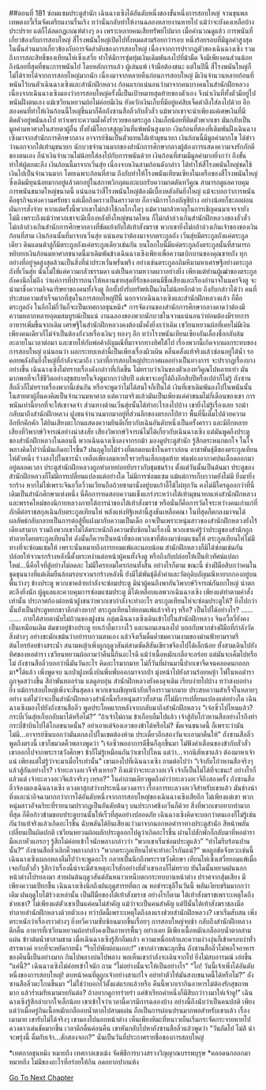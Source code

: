 ##ตอนที่ 181 ซ่อมแซมประตูสำนัก
เฉินฉางเซิงได้อันดับหนึ่งของขั้นหนึ่งการสอบใหญ่ จวนขุนพลเทพตงอวี้เริ่มจัดเตรียมงานรื่นเริง ทว่านั่นกลับทำให้งานฉลองหลายงานหายไป แม้ว่าจะยังคงเหลือบ้างประปราย แต่ก็ได้ลดกฎเกณฑ์ต่างๆ ลง เพราะหลายคนเสียทรัพย์ไปมาก
เมื่อคำนวณดูแล้ว การพนันที่เกี่ยวข้องกับการสอบใหญ่ สี่โรงพนันใหญ่เปิดไปทั้งหมดสามร้อยกว่ารอบ หนึ่งร้อยรอบที่มีมูลค่าสูงสุดในนั้นส่วนมากเกี่ยวข้องกับการจัดลำดับของการสอบใหญ่ เนื่องจากการปรากฏตัวของเฉินฉางเซิง รวมถึงการสละสิทธิ์ของเทียนไห่เซิ่งเสวี่ย ทำให้มีการซุ่มทุ่มเงินเดิมพันลงไปที่ม้ามืด จึงมีเพียงคนส่วนน้อยถึงน้อยที่สุดที่ชนะการพนันไป
โดยหลักการแล้ว ผู้เล่นแพ้ เจ้ามือต้องชนะ แต่ในปีนี้ สี่โรงพนันใหญ่ก็ไม่ได้รายได้จากการสอบใหญ่มากนัก เนื่องมาจากหลายคืนก่อนการสอบใหญ่ มีเงินจำนวนหลายก้อนที่พนันไว้บนตัวเฉินฉางเซิงและสำนักฝึกหลวง
ก้อนแรกแน่นอนว่ามาจากคนบางคนในสำนักฝึกหลวง เนื่องจากเฉินฉางเซิงมองว่าการสอบใหญ่ครั้งนี้เป็นเป้าหมายสุดท้ายของตัวเอง จึงนำเงินที่ทั้งตัวมีอยู่ไปพนันฝั่งตนเอง แม้เซวียนหยวนผ้อไม่ค่อยมีเงิน ยังควักเงินเก็บที่มีอยู่แค่สิบเจ็ดตำลึงใส่ลงไปด้วย อีกสองคนที่ทำให้เงินก้อนนี้ใหญ่ขึ้นมาก็คือถังซานสือลิ่วกับลั่วลั่ว แม้พวกเขาจะนำเพียงแค่เศษเงินที่มีติดตัวอยู่พนันลงไป ทว่าเพราะความมั่งคั่งร่ำรวยของตระกูล เงินเล็กน้อยที่ติดตัวพวกเขา มันกลับเป็นมูลค่ามหาศาลในสายตาผู้อื่น ทั้งยังมีโอกาสสูญเงินที่แพ้พนันสูงมาก
เงินก้อนที่สองที่เดิมพันฝั่งเฉินฉางเซิงมาจากสำนักการศึกษากลาง อาจารย์ซินเป็นตัวแทนใต้เท้ามุขนายก เงินก้อนนี้มีมูลค่ามากโข ได้ข่าวว่านอกจากใต้เท้ามุขนายก นักบวชจำนวนมากของสำนักการศึกษากลางผู้ต้องการแสดงความจงรักภักดีของตนเอง ก็นำเงินจำนวนไม่น้อยใส่ลงไปกับการพนันด้วย
เงินก้อนที่สามมีมูลค่ามากยิ่งกว่า ถึงขั้นทำให้ผู้ตกตะลึง เงินก้อนนี้มาจากเวิ่นสุ่ย
เนื่องจากเงินสามก้อนดังกล่าว ได้ทำให้สี่โรงพนันใหญ่ชดใช้เงินไปเป็นจำนวนมาก โดยเฉพาะก้อนที่สาม ถึงกับทำให้โรงพนันเทียนเซียงในเครือของสี่โรงพนันใหญ่ซึ่งเดิมมีทุนน้อยมากอยู่แล้วตกอยู่ในสภาพวิกฤตและแบกรับความกดดันทวีคูณ
สามารถดูแลควบคุมการพนันขนาดใหญ่ขนาดนี้ แน่นอนว่าสี่โรงพนันใหญ่ต้องมีเบื้องหลังอันยิ่งใหญ่ แม้จะบอกว่าการพนันคือธุรกิจแห่งความศรัทธา แต่เมื่อถึงคราวเป็นคราวตาย ก็อาจมีการโกงบัญชีบ้าง อย่างน้อยก็ชะลอผ่อนผันการสั่งจ่าย
หากแต่ครั้งนี้พวกเขาไม่กล้าใช้กลโกงใดๆ แม้ความกล้าหาญในการเชิญคนมาเจรจายังไม่มี เพราะถึงแม้ว่าพวกเขาจะมีเบื้องหลังยิ่งใหญ่ขนาดไหน ก็ไม่กล้าล่วงเกินสำนักฝึกหลวงของลั่วลั่ว ไม่กล้าล่วงเกินสำนักการศึกษากลางที่ขัดแย้งกับใต้เท้าสังฆราช พวกเขายิ่งไม่กล้าล่วงเกินเจ้าของของเงินก้อนที่สาม
เงินก้อนนั้นที่มาจากเวิ่นสุ่ย แน่นอนว่าต้องมาจากตระกูลถัง
เวิ่นสุ่ยมีตระกูลถังแค่ตระกูลเดียว ดินแดนต้าลู่ก็มีตระกูลถังแค่ตระกูลเดียวเช่นกัน บนโลกใบนี้มีแค่ตระกูลถังตระกูลนั้นที่สามารถหยิบยกเงินก้อนมหาศาลขนาดนี้มาเดิมพันข้างเฉินฉางเซิงเพียงเพื่อความเบิกบานของคุณชายถัง
ทุกอย่างที่อยู่จุดสูงสุดล้วนเป็นสิ่งที่น่าประหวั่นพรั่นพรึง อย่างเช่นตระกูลอภิมหึมามหาเศรษฐีอย่างตระกูลถังที่เวิ่นสุ่ย นั่นไม่ใช่แค่ความกลัวธรรมดา แต่เป็นความหวาดผวาอย่างยิ่ง
เพียงแต่ท่านผู้เฒ่าของตระกูลถังคงนึกไม่ถึง ว่าแค่การที่ปรารถนาให้หลานชายสุดที่รักของตนมีชื่อเสียงและเรืองอำนาจในนครจิงตู จะนำมาซึ่งความอิจฉาริษยาของคนทั้งจิงตู อีกทั้งยังรับทรัพย์เป็นเงินไม่น้อยอีกด้วย ถึงกับกล่าวได้ว่า คนที่ประสบความสำเร็จมากที่สุดในการสอบใหญ่ปีนี้ นอกจากเฉินฉางเซิงและสำนักฝึกหลวงแล้ว ก็คือตระกูลถัง
ในอีกไม่กี่วันก็จะเป็นเทศกาลชุนหมิง* การจัดงานของสำนักการศึกษากลางคาดว่าต้องมีความหลากหลายอุดมสมบูรณ์เป็นแน่ งานฉลองของพวกนักบวชในจวนแน่นอนว่าย่อมต้องมีรายการอาหารเพิ่มขึ้นจากเดิม เศรษฐีในสำนักฝึกหลวงคงต้องมั่งคั่งยิ่งกว่าเดิม เซวียนหยวนผ้อที่เคยไม่มีเงินเพียงคนเดียวก็ไม่จำเป็นต้องกังวลเรื่องเงินๆ ทองๆ อีก ทว่าโรงพนันเทียนเซียงอันเลื่องชื่อกลับล้มละลายในเวลาต่อมา และขายให้กับพ่อค้าอัญมณีที่มาจากทางทิศใต้ไป
เรื่องพวกนี้เกิดจากผลกระทบของการสอบใหญ่
แน่นอนว่า ผลกระทบเหล่านี้เป็นเพียงเรื่องผิวเผิน คลื่นคลั่งแท้จริงแล้วซ่อนอยู่ใต้น้ำ รอคอยพลังอันยิ่งใหญ่ที่กำลังจะมาถึง เวลาที่การสอบใหญ่ประกาศผลอย่างเป็นทางการ จะปรากฏเรื่องบางอย่างขึ้น
เฉินฉางเซิงไม่ทราบเรื่องดังกล่าวที่เกิดขึ้น ไม่ทราบว่าเงินของตัวเองทวีคูณไปหลายเท่า มันมากพอที่จะใช้ชีวิตอย่างสุขสบายในจิงตูมากกว่าสิบปี แต่เขาจะอยู่ได้ถึงอีกสิบปีหรือเปล่าก็ไม่รู้
ถังซานสือลิ่วก็ไม่ทราบเรื่องพวกนี้เช่นกัน หรือจะพูดว่าไม่ได้สนใจก็เป็นได้ เงินที่เขาเดิมพันลงไปในพนันนั้น ในสายตาผู้อื่นคงคิดเป็นจำนวนมหาศาล แต่ความจริงแล้วมันเป็นเพียงแค่ค่าขนมไม่กี่เดือนของเขา การพนันเท่านี้ยากที่จะให้เขาจดจำ ส่วนทางด้านเวิ่นสุ่ยนั้นได้ทำอะไรลงไปบ้าง เขายิ่งไม่รู้เรื่องเลย
รถม้ากลับมาถึงสำนักฝึกหลวง
ฝูงชนจำนวนมากมาอยู่ที่ส่วนลึกของตรอกไป่ฮวา พื้นที่นี้เต็มไปด้วยความอึกทึกคึกคัก ได้ยินเสียงตะโกนแสดงความยินดีเกี่ยวกับเฉินอันดับหนึ่งเป็นครั้งคราว และมีอีกหลายเสียงที่วิพากษ์วิจารณ์อย่างน่าสงสัย
เสียงวิพากษ์วิจารณ์ไม่ได้เกี่ยวกับเฉินฉางเซิง แต่มันพูดถึงประตูของสำนักฝึกหลวงในตอนนี้
พวกเฉินฉางเซิงลงจากรถม้า มองดูประตูสำนัก รู้สึกตระหนกตกใจ ในใจพลางคิดไปว่านี่มันเกิดอะไรขึ้น?
ฝนฤดูใบไม้ร่วงที่ตกตอนเช้าในคราวก่อน อาชาพันธุ์ดีของตระกูลเทียนไห่ตัวหนึ่ง ร่วงลงไปในธารน้ำ เหลือเพียงลมหายใจรวยรินเฮือกสุดท้าย พ่นฟองอากาศปนเลือดออกมาอยู่ตลอดเวลา ประตูสำนักฝึกหลวงถูกทำลายย่อยยับราวกับชุมชนร้าง
ตั้งแต่วันนั้นเป็นต้นมา ประตูของสำนักฝึกหลวงก็ไม่มีการเปลี่ยนแปลงแต่อย่างใด ไม่มีการซ่อมแซม แม้แต่การเก็บกวาดยังไม่มี ยิ่งมายิ่งรกร้าง หากไม่ใช่เพราะจินอวี้ลวี่วนเวียนถือถ้วยชามานั่งอยู่บนเก้าอี้ไม้ไผ่ทุกวัน คงไม่มีใครดูออกว่าที่นี่เดิมเป็นสำนักศึกษาแห่งหนึ่ง
นี่คือการทดสอบความแข็งแกร่งระหว่างใต้เท้ามุขนายกแห่งสำนักฝึกหลวง และพรรคใหม่ของนิกายหลวงภายใต้การนำของใต้เท้าสังฆราช หรือนั่นก็คือการวัดใจระหว่างคนเก่าแก่ที่ภักดีต่อราชสกุลเฉินกับตระกูลเทียนไห่ พลังแห่งทิฐิเหล่านี้สูงชันเหลือคณา ในที่สุดก็ตกลงมาจนได้ ผลลัพธ์กลับกลายเป็นการต่อสู้ที่แฝงมากับความเป็นเด็ก
อาจเป็นเพราะหนุ่มสาวของสำนักฝึกหลวงยังไร้เดียงสามาก รวมถึงพวกเขาไม่ได้ตระหนักถึงความซับซ้อนในเรื่องนี้ พวกเขาแค่รู้ว่าประตูของสำนักถูกทำลายโดยตระกูลเทียนไห่ ดังนั้นก็ควรเป็นหน้าที่ของพวกเขาที่ต้องมาซ่อมแซมให้
ตระกูลเทียนไห่ไม่มีทางที่จะซ่อมแซมให้ เพราะนั่นหมายถึงการยอมแพ้และนอบน้อม สำนักฝึกหลวงก็มิได้ซ่อมเช่นกัน ปล่อยให้จวนรกร้างหลังนี้ตั้งตระหง่านต่อหน้าผู้คนทั้งจิงตู หรือถึงกับปล่อยให้เป็นทิวทัศน์แปลกใหม่...นี่คือใจที่สู้อย่างไม่ลดละ ไม่มีใครยอมใครก่อนทั้งสิ้น
อย่างไรก็ตาม ขณะนี้ ช่างฝีมือสิบกว่าคนในชุดขุนนางที่แต่เดิมยืนล้อมรอบจวนรกร้างหลังนี้ ยังมีไม้พันธุ์ดีล้ำค่าและวัตถุดิบอัญมณีหายากกองอยู่บนพื้นว่างๆ ข้างประตู พวกเขาคล้ายกำลังจะซ่อมประตู มิน่าผู้คนถึงพากันวิพากษ์วิจารณ์กันยกใหญ่ น่าตกตะลึงยิ่งนัก
ผู้ดูแลและควบคุมการซ่อมแซมประตู มิได้เหลือบแลพวกเฉินฉางเซิง เพียงแต่ทำตามคำสั่งเท่านั้น ประกาศก้องต่อหน้าฝูงชนว่าพวกเขากำลังจะทำอะไร
ตระกูลเทียนไห่จะซ่อมประตูให้?
ยิ่งไปกว่านั้นยังเป็นประตูหยกขาวอีกต่างหาก!
ตระกูลเทียนไห่ยอมแพ้แล้วจริงๆ หรือ? เป็นไปได้อย่างไร?
……
……
ภายใต้สายตานับไม่ถ้วนของฝูงชน กลุ่มเฉินฉางเซิงเดินเข้าไปในสำนักฝึกหลวง จินอวี้ลวี่ยังคงเป็นเหมือนเดิม ต้มชาอยู่ข้างประตู ยกเก้าอี้มาวางไว้ และนอนเอนลงไป บอกกับพวกช่างฝีมือที่กำลังวัดสิ่งต่างๆ อย่างขะมักเขม้นว่าอย่ารบกวนตนเอง แล้วจึงเริ่มดื่มด่ำชมความงามของม่านฟ้ายามราตรี
ต้นไทรย้อยข้างสระน้ำ สนามหญ้าเพิ่งถูกฤดูวสันต์สาดซัดสีสันเขียวขจีลงไปได้เล็กน้อย ทั้งสามเดินไปยังทิศของหอตำรา เซวียนหยวนผ้อถามว่าคืนนี้กินอะไรดี แม้ว่าเนื้อหมักเกลือจะอร่อย แต่มันจะเค็มไปหรือไม่ ถังซานสือลิ่วบอกว่านี่มันวันอะไร คิดอะไรมากมาย ไม่กี่วันที่ผ่านมานี้ปากเขาจืดจนคลอดนกออกมา*ได้แล้ว เพิ่งพูดจบ นกป่าฝูงหนึ่งบินพึ่บพั่บออกมาจากป่า มุ่งหน้าไปยังสวนร้อยหญ้า
ไฟในหอตำราถูกจุดสว่างขึ้น สีอำพันทออร่าม แลดูอบอุ่น สำนักฝึกหลวงยังคงดุจเดิม เรียบง่ายไปบ้าง ทว่าสงบอย่างยิ่ง แม้การสอบใหญ่เพิ่งจะสิ้นสุดลง พวกเขาเผชิญหน้ากับเรื่องราวมากมาย ประสบความสำเร็จในหลายๆ อย่าง แต่ไม่ว่าจะเป็นสำนักฝึกหลวงสำนักนี้หรือหนุ่มสาวทั้งสาม ก็ไม่มีการเปลี่ยนแปลงแต่อย่างใด
เฉินฉางเซิงมองไปยังถังซานสือลิ่ว พูดประโยคแรกหลังจากกลับมาถึงสำนักฝึกหลวง “เจ๋อซิ่วไปไหนแล้ว? กระบี่เวิ่นสุ่ยเก็บกลับมาได้หรือไม่?”
“ถ้าเจ้าไม่ถาม ข้าเกือบลืมไปแล้ว เจ้าสู้กับโก่วหานสืออย่างไรถึงทำกระบี่ข้าบินไปได้ไกลขนาดนั้น? อย่าเอาแต่จ้องเอวของข้าได้หรือไม่? ชัดเจนขนาดนี้ ก็เพราะว่ามันไม่มี...อาจารย์ซินบอกว่ามันตกลงไปในเขตต้องห้าม ประเดี๋ยวอีกสองวันจะเอามาคืนให้”
ถังซานสือลิ่วพูดถึงตรงนี้ เขาก็ขมวดคิ้วพลางพูดว่า “เจ๋อซิ่วพออาการดีขึ้นก็ลุกขึ้นมา ไม่ฟังคำเตือนของข้ากับลั่วลั่ว เขาออกไปจากพระราชวังศึกษา ข้าก็ไม่รู้เหมือนกันว่าเขาไปไหน แต่ว่า...จากนิสัยเขาแล้ว ต้องมาหาเจ้าแน่ เพียงแต่ไม่รู้ว่าจะมาเมื่อไรเท่านั้น”
เขามองไปที่เฉินฉางเซิง ถามต่อไปว่า “เจ้ากับโก่วหานสือจริงๆ แล้วสู้กันอย่างไร? เจ้าทะลวงอเวจีจริงเหรอ? ถึงแม้ว่าจะทะลวงอเวจี เจ้าก็เป็นไม่ได้ที่จะชนะ! อย่างไรก็แล้วแต่ เจ้าทะลวงอเวจีแล้วจริงๆ เหรอ?”
ในคำถามเดียวพูดถึงคำว่าทะลวงอเวจีถึงสองครั้ง
ถังซานสือลิ่วจ้องมองเฉินฉางเซิง ดวงตาสุกสว่างประหนึ่งดวงดารา เรื่องการทะลวงอเวจีสำหรับเขาแล้ว มันช่างน่าทึ่งและน่าอิจฉามากกว่าการได้อันดับหนึ่งจากการสอบใหญ่ของเฉินฉางเซิงเสียอีก
ไม่เพียงแต่เขา พวกหนุ่มสาวอัจฉริยะที่รายนามปรากฏเป็นอันดับต้นๆ บนประกาศชิงอวิ๋นก็ด้วย สิ่งที่พวกเขาอยากทำมากที่สุด ก็คือก้าวข้ามขอบประตูบานนั้นให้เร็วที่สุดอย่างปลอดภัย
เฉินฉางเซิงคิดจะบอกว่าตนเองก็ไม่รู้เช่นกันว่าแท้จริงแล้วเกิดอะไรขึ้น ฉับพลันได้ยินเสียงแว่วมาจากนอกหอตำราทางประตูสำนัก สีหน้าพลันเปลี่ยนเป็นผิดปกติ
เซวียนหยวนผ้อผลักประตูออกไปดูว่าเกิดอะไรขึ้น ผ่านไปสักพักก็กลับมาที่หอตำรา มือเกาหัวแกรกๆ รู้สึกไม่ค่อยเข้าใจนักพลางกล่าวว่า “พวกเขาเริ่มซ่อมประตูแล้ว”
“ทำไมรีบร้อนปานนั้น?” ถังซานสือลิ่วเลิกคิ้วพลางกล่าว “พวกตระกูลเทียนไห่จะทำอะไรกันแน่?”
พอถูกขัดจังหวะเช่นนี้ เฉินฉางเซิงเผลอหลงลืมไปว่าจะพูดอะไร กลายเป็นนึกถึงพระราชวังศึกษา เทียนไห่เซิ่งเสวี่ยยอมแพ้เมื่อเจอกับลั่วลั่ว รู้สึกว่าเรื่องนี้น่าจะมีสาเหตุอะไรสักอย่างที่ตัวเขาเองก็ไม่ทราบ
ทันใดนั้นหยาดฝนนอกหน้าต่างโปรยลงมา
สายฝนต้นฤดูวสันต์อันหนาวเหน็บตกกระทบบานหน้าต่าง ปราศจากสุ้มเสียง มีเพียงความเปียกชื้น
เฉินฉางเซิงนึกถึงฝนฤดูสารทที่ตก ณ หอชำระธุลีในวันนี้ พลันเงียบขรึมมากกว่าเดิม
ฝนฤดูใบไม้ร่วงเหล่านั้น เป็นฝีมือของใต้เท้าสังฆราช
อย่างไรก็ตาม ใต้เท้าสังฆราชเพราะเหตุใดถึงช่วยเขา? ไม่เพียงแต่ตัวเขาเป็นแค่คนไม่สำคัญ แม้ว่าจะเป็นคนสำคัญ แต่ปีนั้นใต้เท้าสังฆราชลงมือทำลายสำนักฝึกหลวงด้วยตัวเอง ทว่าบัดนี้เพราะเหตุใดถึงลงแรงช่วยสำนักฝึกหลวง?
เขาเริ่มสับสน เพิ่งตระหนักว่าเรื่องราวต่างๆ ยิ่งทวีความซับซ้อนมากขึ้นเรื่อยๆ
การสอบใหญ่จบช้า กลับถึงสำนักฝึกหลวงดึกดื่น อาหารที่เซวียนหยวนผ้อทำยังคงเป็นอาหารพื้นๆ อย่างเคย มีเพียงเนื้อหมักเกลืออบน้ำตาลสามแผ่น ข้าวต้มน้ำชาสามชาม เมื่อเฉินฉางเซิงรู้สึกอิ่มแล้ว ความเหนื่อยล้าและความง่วงงุ่นก็เข้าครอบงำทั่วสรรพางค์ ยากที่จะหยัดกายนั่ง
“รีบไปพักผ่อนเถอะ!” เขากล่าวขณะลุกขึ้น
ถังซานสือลิ่วไม่พอใจอาหารของคืนนี้เป็นอย่างมาก กินไปพลางบ่นไปพลาง พอเห็นเขากำลังจะเดินจากไป ยิ่งไม่สบอารมณ์ เอ่ยขึ้น “แค่นี้?”
เฉินฉางเซิงไม่ค่อยเข้าใจนัก ถาม “ไม่อย่างนั้นจะให้เป็นอย่างไร”
“โถ! วันนี้เจ้าเพิ่งได้อันดับหนึ่งของการสอบใหญ่! ตบหน้าคนที่ดูถูกเจ้าอย่างสาแก่ใจ อย่าทำตัวให้มันสงบขนาดนี้ได้หรือไม่?”
ถังซานสือลิ่วตะโกนขึ้นมา “ไม่ใช่ว่าบอกไว้ตั้งแต่แรกแล้วหรือ คืนนี้พวกเรากินอาหารไม่ต้องรักสุขภาพมาก แล้วร่ำเมรัยเมามายกันต่อ? ถ้าอยากดูการร่ายรำ แค่ข้าเรียกคำหนึ่งก็มีสิบกว่าวงมาให้เจ้าดู!”
เฉินฉางเซิงรู้สึกลำบากใจเล็กน้อย เขาเข้าใจว่าเวลานี้ควรมีการฉลองบ้าง อย่างนี้ถึงนับว่าเป็นคนปกติ เพียงแต่ว่าเมื่อครู่กินเนื้อหมักเกลืออบน้ำตาลไปสามแผ่น ถือเป็นการผ่อนปรนมากพอสำหรับเขาแล้ว เรื่องเมามาย เขารับไม่ได้จริงๆ
เขามองไปนอกหน้าต่าง เห็นเพียงหิมะที่หนาวเย็นเริ่มกระจัดกระจายหายไป ดวงดาวเด่นชัดมากขึ้น เวลาดึกดื่นค่อนคืน เขาหันกลับไปหาถังซานสือลิ่วแล้วพูดว่า “วันถัดไป ไม่สิ น่าจะพรุ่งนี้ ดื่มกับเจ้า...สักสองจอก?”
นั่นเป็นวันที่ประกาศรายชื่อของการสอบใหญ่


*เทศกาลชุนหมิง หมายถึง เทศกาลเชงเม้ง จัดพิธีการบวงสรวงวิญญาณบรรพบุรุษ
*คลอดนกออกมา หมายถึง ไม่มีของอะไรที่อร่อยให้กิน อดอยากปากแห้ง


[Go To Next Chapter]( ./183.md)